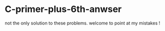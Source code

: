 # C-primer-plus-6th-anwser
not the only solution to these problems.
welcome to point at my mistakes !
